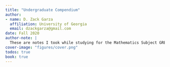 ```yaml
---
title: "Undergraduate Compendium"
author:
- name: D. Zack Garza
  affiliation: University of Georgia 
  email: dzackgarza@gmail.com 
date: Fall 2020 
author-note: |
  These are notes I took while studying for the Mathematics Subject GRE. There are likely a lot of errors and mistakes, please let me know if you find any!
cover-image: "figures/cover.png" 
todos: true
book: true
---
```


